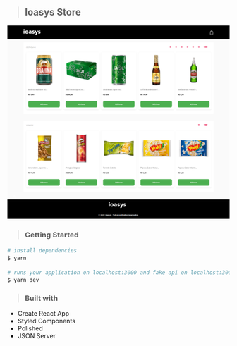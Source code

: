 > ## Ioasys Store

<img  src="./public/ioasys-store.png" alt="Ioasys Store" title="Ioasys Store" />

> ### Getting Started

```sh
# install dependencies
$ yarn

# runs your application on localhost:3000 and fake api on localhost:3001
$ yarn dev
```

> ### Built with

- Create React App
- Styled Components
- Polished
- JSON Server
